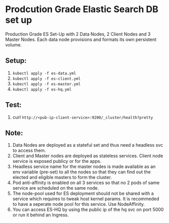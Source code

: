 # Prodcution Grade Elastic Search DB set up

Production Grade ES Set-Up with 2 Data Nodes, 2 Client Nodes and 3 Master Nodes. Each 
data node provisions and formats its own persistent volume. 

## Setup:

1. `kubectl apply -f es-data.yml` 
2. `kubectl apply -f es-client.yml`
3. `kubectl apply -f es-master.yml`
4. `kubectl apply -f es-hq.yml`

## Test:

1. curl `http://<pub-ip-client-service>:9200/_cluster/health?pretty`

## Note:

1. Data Nodes are deployed as a stateful set and thus need a headless svc to access them.
2. Client and Master nodes are deployed as stateless services. Client node service is exposed publicy or for the apps.
3. Headless service name for the master nodes is made available as an env variable (pre-set) to all the nodes so that they can find out the elected and eligible masters to form the cluster. 
4. Pod anti-affinity is enabled on all 3 services so that no 2 pods of same service are scheduled on the same node. 
5. The node-pool used for ES deployment should not be shared with a service which requires to tweak host kernel params. It is recommeded to have a seperate node pool for this service. Use NodeAffinity.
6. You can access ES-HQ by using the public ip of the hq svc on port 5000 or run it behind an Ingress. 